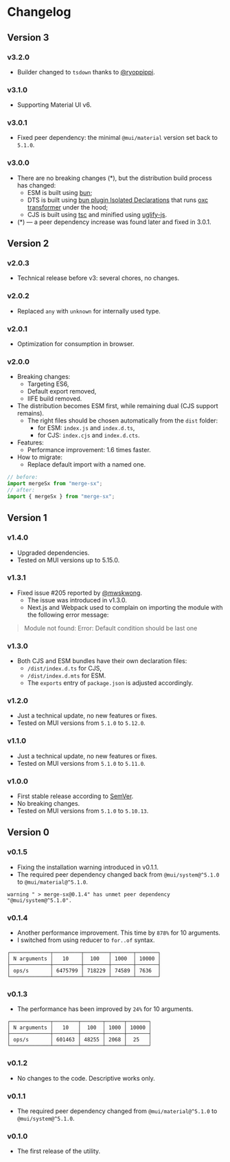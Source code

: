 # Changelog

## Version 3

### v3.2.0

- Builder changed to `tsdown` thanks to [@ryoppippi](https://github.com/ryoppippi).

### v3.1.0

- Supporting Material UI v6.

### v3.0.1

- Fixed peer dependency: the minimal `@mui/material` version set back to `5.1.0`.

### v3.0.0

- There are no breaking changes (\*), but the distribution build process has changed:
  - ESM is built using [bun](https://bun.sh/);
  - DTS is built using [bun plugin Isolated Declarations](https://github.com/ryoppippi/bun-plugin-isolated-decl)
    that runs [oxc transformer](https://www.npmjs.com/package/oxc-transform) under the hood;
  - CJS is built using [tsc](https://www.typescriptlang.org/docs/handbook/compiler-options.html)
    and minified using [uglify-js](https://www.npmjs.com/package/uglify-js).
- (\*) — a peer dependency increase was found later and fixed in 3.0.1.

## Version 2

### v2.0.3

- Technical release before v3: several chores, no changes.

### v2.0.2

- Replaced `any` with `unknown` for internally used type.

### v2.0.1

- Optimization for consumption in browser.

### v2.0.0

- Breaking changes:
  - Targeting ES6,
  - Default export removed,
  - IIFE build removed.
- The distribution becomes ESM first, while remaining dual (CJS support remains).
  - The right files should be chosen automatically from the `dist` folder:
    - for ESM: `index.js` and `index.d.ts`,
    - for CJS: `index.cjs` and `index.d.cts`.
- Features:
  - Performance improvement: 1.6 times faster.
- How to migrate:
  - Replace default import with a named one.

```typescript
// before:
import mergeSx from "merge-sx";
// after:
import { mergeSx } from "merge-sx";
```

## Version 1

### v1.4.0

- Upgraded dependencies.
- Tested on MUI versions up to 5.15.0.

### v1.3.1

- Fixed issue #205 reported by [@mwskwong](https://github.com/mwskwong).
  - The issue was introduced in v1.3.0.
  - Next.js and Webpack used to complain on importing the module with the following error message:

> Module not found: Error: Default condition should be last one

### v1.3.0

- Both CJS and ESM bundles have their own declaration files:
  - `/dist/index.d.ts` for CJS,
  - `/dist/index.d.mts` for ESM.
  - The `exports` entry of `package.json` is adjusted accordingly.

### v1.2.0

- Just a technical update, no new features or fixes.
- Tested on MUI versions from `5.1.0` to `5.12.0`.

### v1.1.0

- Just a technical update, no new features or fixes.
- Tested on MUI versions from `5.1.0` to `5.11.0`.

### v1.0.0

- First stable release according to [SemVer](https://semver.org/).
- No breaking changes.
- Tested on MUI versions from `5.1.0` to `5.10.13`.

## Version 0

### v0.1.5

- Fixing the installation warning introduced in v0.1.1.
- The required peer dependency changed back from `@mui/system@^5.1.0` to `@mui/material@^5.1.0`.

```text
warning " > merge-sx@0.1.4" has unmet peer dependency "@mui/system@^5.1.0".
```

### v0.1.4

- Another performance improvement. This time by `878%` for 10 arguments.
- I switched from using reducer to `for..of` syntax.

```text
┌─────────────┬─────────┬────────┬───────┬───────┐
│ N arguments │   10    │  100   │ 1000  │ 10000 │
├─────────────┼─────────┼────────┼───────┼───────┤
│ ops/s       │ 6475799 │ 718229 │ 74589 │ 7636  │
└─────────────┴─────────┴────────┴───────┴───────┘
```

### v0.1.3

- The performance has been improved by `24%` for 10 arguments.

```text
┌─────────────┬────────┬───────┬──────┬───────┐
│ N arguments │   10   │  100  │ 1000 │ 10000 │
├─────────────┼────────┼───────┼──────┼───────┤
│ ops/s       │ 601463 │ 48255 │ 2068 │  25   │
└─────────────┴────────┴───────┴──────┴───────┘
```

### v0.1.2

- No changes to the code. Descriptive works only.

### v0.1.1

- The required peer dependency changed from `@mui/material@^5.1.0` to `@mui/system@^5.1.0`.

### v0.1.0

- The first release of the utility.
